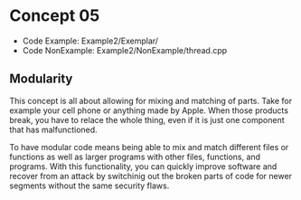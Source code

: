 # Concept 05
* Code Example: Example2/Exemplar/
* Code NonExample: Example2/NonExample/thread.cpp

## Modularity 
This concept is all about allowing for mixing and matching of parts. Take for 
example your cell phone or anything made by Apple. When those products break, 
you have to relace the whole thing, even if it is just one component that has 
malfunctioned. 

To have modular code means being able to mix and match different files or 
functions as well as larger programs with other files, functions, and programs. 
With this functionality, you can quickly improve software and recover from an 
attack by switchinig out the broken parts of code for newer segments without the 
same security flaws. 